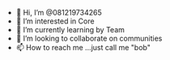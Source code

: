 - 👋 Hi, I’m @081219734265
- 👀 I’m interested in Core
- 🌱 I’m currently learning by Team
- 💞️ I’m looking to collaborate on communities
- 📫 How to reach me ...just call me "bob"

<!---
081219734265/081219734265 is a ✨ special ✨ repository because its `README.md` (this file) appears on your GitHub profile.
You can click the Preview link to take a look at your changes.
--->
